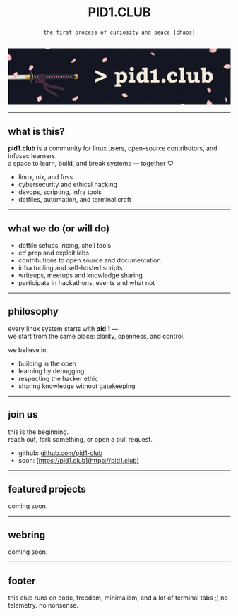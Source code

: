 <h1 align="center">PID1.CLUB</h1>
<p align="center"><code>the first process of curiosity and peace {chaos}</code></p>

---

![banner](assets/banner.png)

---
## what is this?

**pid1.club** is a community for linux users, open-source contributors, and infosec learners.  
a space to learn, build, and break systems — together ♡

- linux, nix, and foss
- cybersecurity and ethical hacking
- devops, scripting, infra tools
- dotfiles, automation, and terminal craft

---

## what we do (or will do)

- dotfile setups, ricing, shell tools  
- ctf prep and exploit labs  
- contributions to open source and documentation  
- infra tooling and self-hosted scripts  
- writeups, meetups and knowledge sharing
- participate in hackathons, events and what not

---

## philosophy

every linux system starts with **pid 1** —  
we start from the same place: clarity, openness, and control.

we believe in:

- building in the open  
- learning by debugging  
- respecting the hacker ethic  
- sharing knowledge without gatekeeping

---

## join us

this is the beginning.  
reach out, fork something, or open a pull request.

- github: [github.com/pid1-club](https://github.com/pid1-club)  
- soon: [https://pid1.club](https://pid1.club)

---

## featured projects

coming soon.

---

## webring

coming soon.

---

## footer

this club runs on code, freedom, minimalism, and a lot of terminal tabs ;) 
no telemetry. no nonsense.



